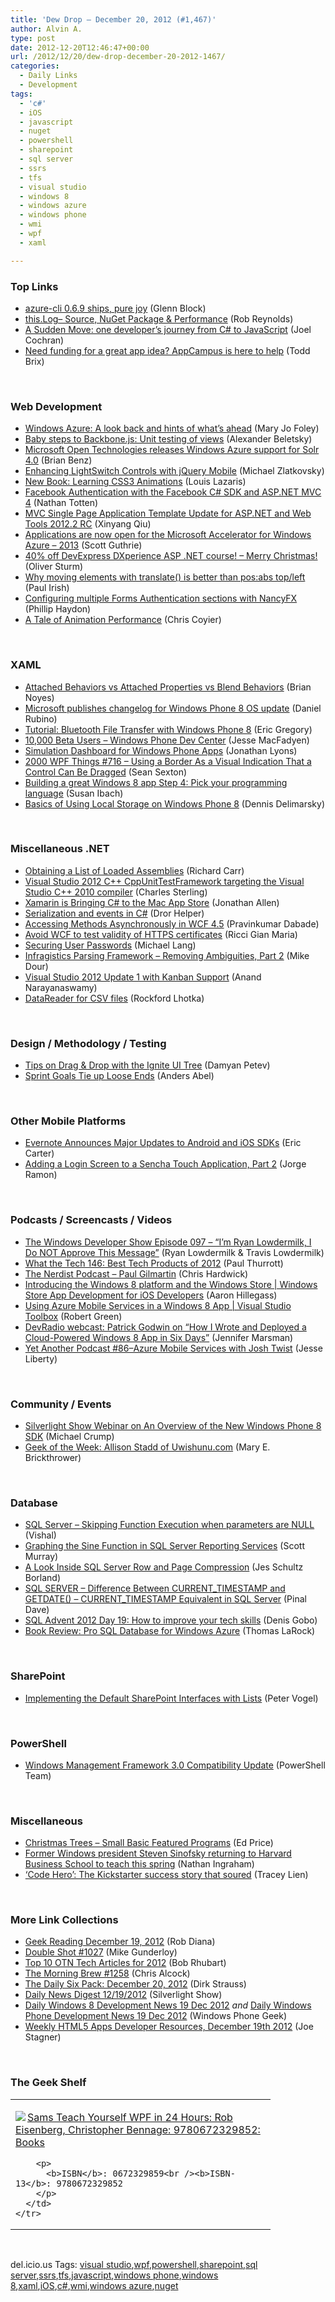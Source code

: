 ```yaml
---
title: 'Dew Drop – December 20, 2012 (#1,467)'
author: Alvin A.
type: post
date: 2012-12-20T12:46:47+00:00
url: /2012/12/20/dew-drop-december-20-2012-1467/
categories:
  - Daily Links
  - Development
tags:
  - 'c#'
  - iOS
  - javascript
  - nuget
  - powershell
  - sharepoint
  - sql server
  - ssrs
  - tfs
  - visual studio
  - windows 8
  - windows azure
  - windows phone
  - wmi
  - wpf
  - xaml

---
```

### <a name="top"></a>Top Links

  * <a href="http://blogs.msdn.com/b/windowsazure/archive/2012/12/19/azure-cli-0-6-9-ships-pure-joy.aspx" target="_blank">azure-cli 0.6.9 ships, pure joy</a> (Glenn Block)
  * <a href="http://feedproxy.google.com/~r/robz/~3/8_cYgU0sCNU/this.logndash-source-nuget-package-amp-performance.aspx" target="_blank">this.Log– Source, NuGet Package & Performance</a> (Rob Reynolds)
  * <a href="http://blogs.msmvps.com/joelcochran/a-sudden-move-one-developers-journey-from-c-to-javascript/" target="_blank">A Sudden Move: one developer’s journey from C# to JavaScript</a> (Joel Cochran)
  * <a href="http://blogs.windows.com/windows_phone/b/wpdev/archive/2012/12/19/need-funding-for-a-great-app-idea-appcampus-is-here-to-help.aspx" target="_blank">Need funding for a great app idea? AppCampus is here to help</a> (Todd Brix)

&#160;

### <a name="web"></a>Web Development

  * <a href="http://www.zdnet.com/windows-azure-a-look-back-and-hints-of-whats-ahead-7000009036/" target="_blank">Windows Azure: A look back and hints of what&#8217;s ahead</a> (Mary Jo Foley)
  * <a href="http://feedproxy.google.com/~r/abeletskyblog/~3/GVX6UBQXilc/baby-steps-to-backbonejs-unit-testing.html" target="_blank">Baby steps to Backbone.js: Unit testing of views</a> (Alexander Beletsky)
  * <a href="http://blogs.msdn.com/b/interoperability/archive/2012/12/19/microsoft-open-technologies-releases-windows-azure-support-for-solr-4-0.aspx" target="_blank">Microsoft Open Technologies releases Windows Azure support for Solr 4.0</a> (Brian Benz)
  * <a href="http://blogs.msdn.com/b/lightswitch/archive/2012/12/19/enhancing-lightswitch-controls-with-jquery-mobile-michael-zlatkovsky.aspx" target="_blank">Enhancing LightSwitch Controls with jQuery Mobile</a> (Michael Zlatkovsky)
  * <a href="http://www.impressivewebs.com/new-book-css3-animations/" target="_blank">New Book: Learning CSS3 Animations</a> (Louis Lazaris)
  * <a href="http://feedproxy.google.com/~r/ntotten/~3/Sz0yfUhI9Us/" target="_blank">Facebook Authentication with the Facebook C# SDK and ASP.NET MVC 4</a> (Nathan Totten)
  * <a href="http://blogs.msdn.com/b/webdev/archive/2012/12/19/mvc-single-page-template-update-for-asp-net-and-web-tools-2012-2-rc.aspx" target="_blank">MVC Single Page Application Template Update for ASP.NET and Web Tools 2012.2 RC</a> (Xinyang Qiu)
  * <a href="http://weblogs.asp.net/scottgu/archive/2012/12/19/applications-are-now-open-for-the-microsoft-accelerator-for-windows-azure-2013.aspx" target="_blank">Applications are now open for the Microsoft Accelerator for Windows Azure &#8211; 2013</a> (Scott Guthrie)
  * <a href="http://feeds.sturmnet.org/~r/sturmnet/~3/gCFQsmIL_s0/40-off-devexpress-dxperience-asp" target="_blank">40% off DevExpress DXperience ASP .NET course! &#8211; Merry Christmas!</a> (Oliver Sturm)
  * <a href="http://paulirish.com/2012/why-moving-elements-with-translate-is-better-than-posabs-topleft/" target="_blank">Why moving elements with translate() is better than pos:abs top/left</a> (Paul Irish)
  * <a href="http://www.philliphaydon.com/2012/12/configuring-multiple-forms-authentication-sections-with-nancyfx/" target="_blank">Configuring multiple Forms Authentication sections with NancyFX</a> (Phillip Haydon)
  * <a href="http://css-tricks.com/tale-of-animation-performance/" target="_blank">A Tale of Animation Performance</a> (Chris Coyier)

&#160;

### <a name="silverlight"></a>XAML

  * <a href="http://briannoyes.net/2012/12/20/AttachedBehaviorsVsAttachedPropertiesVsBlendBehaviors.aspx" target="_blank">Attached Behaviors vs Attached Properties vs Blend Behaviors</a> (Brian Noyes)
  * <a href="http://feedproxy.google.com/~r/wmexperts/~3/mv8TnBeRlc0/story01.htm" target="_blank">Microsoft publishes changelog for Windows Phone 8 OS update</a> (Daniel Rubino)
  * <a href="http://mobile.dzone.com/articles/tutorial-bluetooth-file" target="_blank">Tutorial: Bluetooth File Transfer with Windows Phone 8</a> (Eric Gregory)
  * <a href="http://www.risingj.com/archives/351" target="_blank">10,000 Beta Users – Windows Phone Dev Center</a> (Jesse MacFadyen)
  * <a href="http://blogs.windows.com/windows_phone/b/wpdev/archive/2012/12/19/simulation-dashboard-for-windows-phone-apps.aspx" target="_blank">Simulation Dashboard for Windows Phone Apps</a> (Jonathan Lyons)
  * <a href="http://wpf.2000things.com/2012/12/20/716-using-a-border-as-a-visual-indication-that-a-control-can-be-dragged" target="_blank">2000 WPF Things #716 – Using a Border As a Visual Indication That a Control Can Be Dragged</a> (Sean Sexton)
  * <a href="http://blogs.msdn.com/b/cdnstudents/archive/2012/12/20/building-a-great-windows-8-app-step-4-pick-your-programming-language.aspx" target="_blank">Building a great Windows 8 app Step 4: Pick your programming language</a> (Susan Ibach)
  * <a href="http://dotnet.dzone.com/articles/using-local-storage-windows" target="_blank">Basics of Using Local Storage on Windows Phone 8</a> (Dennis Delimarsky)

&#160;

### <a name="dotnet"></a>Miscellaneous .NET

  * <a href="http://feedproxy.google.com/~r/BlackwaspLatestAdditions/~3/_dWX4wsf2do/RSSLanding.aspx" target="_blank">Obtaining a List of Loaded Assemblies</a> (Richard Carr)
  * <a href="http://blogs.msdn.com/b/visualstudioalm/archive/2012/12/19/visual-studio-2012-c-cppunittestframework-targeting-the-visual-studio-c-2010-compiler.aspx" target="_blank">Visual Studio 2012 C++ CppUnitTestFramework targeting the Visual Studio C++ 2010 compiler</a> (Charles Sterling)
  * <a href="http://www.infoq.com/news/2012/12/Xamarin-Mac" target="_blank">Xamarin is Bringing C# to the Mac App Store</a> (Jonathan Allen)
  * <a href="http://feedproxy.google.com/~r/HelperCode/~3/Yw6aya4OGHI/serialization-and-events-in-c.html" target="_blank">Serialization and events in C#</a> (Dror Helper)
  * <a href="http://feedproxy.google.com/~r/netCurryRecentArticles/~3/HxHMwglKKm4/ShowArticle.aspx" target="_blank">Accessing Methods Asynchronously in WCF 4.5</a> (Pravinkumar Dabade)
  * <a href="http://feedproxy.google.com/~r/AlkampferEng/~3/PSdY8QbfOY8/" target="_blank">Avoid WCF to test validity of HTTPS certificates</a> (Ricci Gian Maria)
  * <a href="http://candordeveloper.com/2012/12/19/securing-user-passwords/" target="_blank">Securing User Passwords</a> (Michael Lang)
  * <a href="http://www.infragistics.com/community/blogs/mike_dour/archive/2012/12/19/infragistics-parsing-framework-removing-ambiguities-part-2.aspx" target="_blank">Infragistics Parsing Framework &#8211; Removing Ambiguities, Part 2</a> (Mike Dour)
  * <a href="http://www.infoq.com/news/2012/12/vs-2012-update-1" target="_blank">Visual Studio 2012 Update 1 with Kanban Support</a> (Anand Narayanaswamy)
  * <a href="http://www.lhotka.net/weblog/DataReaderForCSVFiles.aspx" target="_blank">DataReader for CSV files</a> (Rockford Lhotka)

&#160;

### <a name="design"></a>Design / Methodology / Testing

  * <a href="http://www.infragistics.com/community/blogs/damyan_petev/archive/2012/12/19/tips-on-drag-amp-drop-with-the-ignite-ui-tree.aspx" target="_blank">Tips on Drag & Drop with the Ignite UI Tree</a> (Damyan Petev)
  * <a href="http://feeds.dzone.com/~r/zones/agile/~3/AyTrrwe4RyY/sprint-goals-tie-loose-ends" target="_blank">Sprint Goals Tie up Loose Ends</a> (Anders Abel)

&#160;

### <a name="mobile"></a>Other Mobile Platforms

  * <a href="http://feedproxy.google.com/~r/ProgrammableWeb/~3/-107wrYEco8/" target="_blank">Evernote Announces Major Updates to Android and iOS SDKs</a> (Eric Carter)
  * <a href="http://feedproxy.google.com/~r/feedburner/MiamiCoder/~3/AsElSjYYBiU/" target="_blank">Adding a Login Screen to a Sencha Touch Application, Part 2</a> (Jorge Ramon)

&#160;

### <a name="podcasts"></a>Podcasts / Screencasts / Videos

  * <a href="http://feedproxy.google.com/~r/WindowsPhoneDevPodcast/~3/yyKE4oVvHf8/" target="_blank">The Windows Developer Show Episode 097 – “I’m Ryan Lowdermilk, I Do NOT Approve This Message”</a> (Ryan Lowdermilk & Travis Lowdermilk)
  * <a href="http://winsupersite.com/podcasts/what-tech-146-best-tech-products-2012" target="_blank">What the Tech 146: Best Tech Products of 2012</a> (Paul Thurrott)
  * <a href="http://nerdist.libsyn.com/paul-gilmartin" target="_blank">The Nerdist Podcast &#8211; Paul Gilmartin</a> (Chris Hardwick)
  * <a href="http://channel9.msdn.com/Events/Windows-Camp/Windows-Store-App-Development-for-iOS-Developers/Introducing-the-Windows-8-platform-and-the-Windows-Store" target="_blank">Introducing the Windows 8 platform and the Windows Store | Windows Store App Development for iOS Developers</a> (Aaron Hillegass)
  * <a href="http://channel9.msdn.com/Shows/Visual-Studio-Toolbox/Using-Azure-Mobile-Services-in-a-Windows-8-App" target="_blank">Using Azure Mobile Services in a Windows 8 App | Visual Studio Toolbox</a> (Robert Green)
  * <a href="http://feedproxy.google.com/~r/JenniferMarsman/~3/OPuir6o2VZw/devradio-webcast-patrick-godwin-on-how-i-wrote-and-deployed-a-cloud-powered-windows-8-app-in-six-days.aspx" target="_blank">DevRadio webcast: Patrick Godwin on “How I Wrote and Deployed a Cloud-Powered Windows 8 App in Six Days”</a> (Jennifer Marsman)
  * <a href="http://feedproxy.google.com/~r/JesseLiberty-SilverlightGeek/~3/1VtivLoPHKQ/" target="_blank">Yet Another Podcast #86–Azure Mobile Services with Josh Twist</a> (Jesse Liberty)

&#160;

### <a name="events"></a>Community / Events

  * <a href="http://feedproxy.google.com/~r/MichaelCrump/~3/l_QXUz7ysXk/silverlight-show-webinar-on-an-overview-of-the-new-windows-phone-8-sdk" target="_blank">Silverlight Show Webinar on An Overview of the New Windows Phone 8 SDK</a> (Michael Crump)
  * <a href="http://geekadelphia.com/2012/12/19/geek-of-the-week-allison-stadd-of-uwishunu-com/" target="_blank">Geek of the Week: Allison Stadd of Uwishunu.com</a> (Mary E. Brickthrower)

&#160;

### <a name="sql"></a>Database

  * <a href="http://www.sqlservercentral.com/blogs/sqlandme/2012/12/19/sql-server-skipping-function-execution-when-parameters-are-null/" target="_blank">SQL Server – Skipping Function Execution when parameters are NULL</a> (Vishal)
  * <a href="http://feedproxy.google.com/~r/MSSQLTips-LatestSqlServerTips/~3/VXASyV_nqCs/tip.asp" target="_blank">Graphing the Sine Function in SQL Server Reporting Services</a> (Scott Murray)
  * <a href="http://blogs.lessthandot.com/index.php/DataMgmt/DBProgramming/MSSQLServer/how-sql-server-data-compression" target="_blank">A Look Inside SQL Server Row and Page Compression</a> (Jes Schultz Borland)
  * <a href="http://blog.sqlauthority.com/2012/12/20/sql-server-difference-between-current_timestamp-and-getdate-current_timestamp-equivalent-in-sql-server/" target="_blank">SQL SERVER – Difference Between CURRENT_TIMESTAMP and GETDATE() – CURRENT_TIMESTAMP Equivalent in SQL Server</a> (Pinal Dave)
  * <a href="http://blogs.lessthandot.com/index.php/DataMgmt/DBProgramming/how-to-improve-your-tech" target="_blank">SQL Advent 2012 Day 19: How to improve your tech skills</a> (Denis Gobo)
  * <a href="http://feedproxy.google.com/~r/sqlserverpedia/~3/gOgmmDcbHLk/" target="_blank">Book Review: Pro SQL Database for Windows Azure</a> (Thomas LaRock)

&#160;

### <a name="sp"></a>SharePoint

  * <a href="http://visualstudiomagazine.com/articles/2012/12/19/default-sharepoint-interfaces-with-lists.aspx" target="_blank">Implementing the Default SharePoint Interfaces with Lists</a> (Peter Vogel)

&#160;

### <a name="ps"></a>PowerShell

  * <a href="http://blogs.msdn.com/b/powershell/archive/2012/12/20/windows-management-framework-3-0-compatibility-update.aspx" target="_blank">Windows Management Framework 3.0 Compatibility Update</a> (PowerShell Team)

&#160;

### <a name="misc"></a>Miscellaneous

  * <a href="http://blogs.msdn.com/b/smallbasic/archive/2012/12/19/christmas-trees-small-basic-featured-programs.aspx" target="_blank">Christmas Trees &#8211; Small Basic Featured Programs</a> (Ed Price)
  * <a href="http://www.theverge.com/2012/12/19/3784704/former-windows-lead-steven-sinofsky-teaching-at-harvard" target="_blank">Former Windows president Steven Sinofsky returning to Harvard Business School to teach this spring</a> (Nathan Ingraham)
  * <a href="http://www.polygon.com/2012/12/18/3781782/code-hero-kickstarter-interview" target="_blank">&#8216;Code Hero&#8217;: The Kickstarter success story that soured</a> (Tracey Lien)

&#160;

### <a name="links"></a>More Link Collections

  * <a href="http://feedproxy.google.com/~r/RegularGeek/~3/xg9ZoBhFNxc/" target="_blank">Geek Reading December 19, 2012</a> (Rob Diana)
  * <a href="http://afreshcup.com/home/2012/12/20/double-shot-1027.html" target="_blank">Double Shot #1027</a> (Mike Gunderloy)
  * <a href="https://blogs.oracle.com/otn/entry/top_10_otn_tech_articles" target="_blank">Top 10 OTN Tech Articles for 2012</a> (Bob Rhubart)
  * <a href="http://feedproxy.google.com/~r/ReflectivePerspective/~3/pjKltydhuqE/" target="_blank">The Morning Brew #1258</a> (Chris Alcock)
  * <a href="http://feeds.feedblitz.com/~/36581366/0/dirkstrauss~The-Daily-Six-Pack-December" target="_blank">The Daily Six Pack: December 20, 2012</a> (Dirk Strauss)
  * <a href="http://feedproxy.google.com/~r/silverlightshow/~3/q5osJ7mPFQw/Daily-News-Digest-12-19-2012.aspx" target="_blank">Daily News Digest 12/19/2012</a> (Silverlight Show)
  * <a href="http://www.windowsphonegeek.com/windows-8-news/daily-windows-8-development-news-19-dec-2012" target="_blank">Daily Windows 8 Development News 19 Dec 2012</a> _and_ <a href="http://feedproxy.google.com/~r/Windowsphonegeek/~3/s8M2wb23W0U/daily-windows-phone-development-news-19-dec-2012" target="_blank">Daily Windows Phone Development News 19 Dec 2012</a> (Windows Phone Geek)
  * <a href="https://hacks.mozilla.org/2012/12/weekly-html5-apps-developer-resources-december-19th-2012/" target="_blank">Weekly HTML5 Apps Developer Resources, December 19th 2012</a> (Joe Stagner)

&#160;

### <a name="shelf"></a>The Geek Shelf

<div style="padding-bottom: 0px; margin: 0px; padding-left: 0px; padding-right: 0px; display: inline; float: none; padding-top: 0px" id="scid:7dc1bd33-94bd-46fd-a20b-0131235bcd47:cebd72d3-d2f0-4e90-baf1-0b6a5fe0540f" class="wlWriterEditableSmartContent">
  <table cellspacing="0" cellpadding="2" width="400" border="0" unselectable="on">
    <tr>
      <td valign="top" width="400">
        <p>
          <a title="Sams Teach Yourself WPF in 24 Hours: Rob Eisenberg, Christopher Bennage: 9780672329852: Books" href="http://www.amazon.com/exec/obidos/ASIN/0672329859/alvinashcraft-20"><img data-recalc-dims="1" decoding="async" src="https://i0.wp.com/images.amazon.com/images/P/0672329859.01.MZZZZZZZ.jpg?w=660" border="0" align="left" style="float:left" />Sams Teach Yourself WPF in 24 Hours: Rob Eisenberg, Christopher Bennage: 9780672329852: Books</a>
        </p>
        
        <p>
          <b>ISBN</b>: 0672329859<br /><b>ISBN-13</b>: 9780672329852
        </p>
      </td>
    </tr>
  </table>
</div>

&#160;

<div style="padding-bottom: 0px; margin: 0px; padding-left: 0px; padding-right: 0px; display: inline; float: none; padding-top: 0px" id="scid:0767317B-992E-4b12-91E0-4F059A8CECA8:4f83c68f-4461-4ec5-93a5-9886d820f356" class="wlWriterEditableSmartContent">
  del.icio.us Tags: <a href="http://del.icio.us/popular/visual+studio" rel="tag">visual studio</a>,<a href="http://del.icio.us/popular/wpf" rel="tag">wpf</a>,<a href="http://del.icio.us/popular/powershell" rel="tag">powershell</a>,<a href="http://del.icio.us/popular/sharepoint" rel="tag">sharepoint</a>,<a href="http://del.icio.us/popular/sql+server" rel="tag">sql server</a>,<a href="http://del.icio.us/popular/ssrs" rel="tag">ssrs</a>,<a href="http://del.icio.us/popular/tfs" rel="tag">tfs</a>,<a href="http://del.icio.us/popular/javascript" rel="tag">javascript</a>,<a href="http://del.icio.us/popular/windows+phone" rel="tag">windows phone</a>,<a href="http://del.icio.us/popular/windows+8" rel="tag">windows 8</a>,<a href="http://del.icio.us/popular/xaml" rel="tag">xaml</a>,<a href="http://del.icio.us/popular/iOS" rel="tag">iOS</a>,<a href="http://del.icio.us/popular/c%23" rel="tag">c#</a>,<a href="http://del.icio.us/popular/wmi" rel="tag">wmi</a>,<a href="http://del.icio.us/popular/windows+azure" rel="tag">windows azure</a>,<a href="http://del.icio.us/popular/nuget" rel="tag">nuget</a>
</div>
